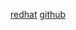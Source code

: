 [redhat](https://www.redhat.com/en/blog/podman-run-pods-systemd-services)
[github](https://github.com/containers/podman/blob/main/docs/tutorials/rootless_tutorial.md)